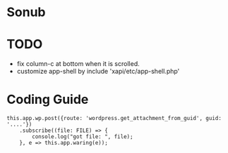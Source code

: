 # Sonub

# TODO

* fix column-c at bottom when it is scrolled.
* customize app-shell by include 'xapi/etc/app-shell.php'




# Coding Guide

````
this.app.wp.post({route: 'wordpress.get_attachment_from_guid', guid: '....'})
    .subscribe((file: FILE) => {
        console.log("got file: ", file);
    }, e => this.app.waring(e));
````
